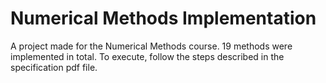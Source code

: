 # Numerical Methods Implementation

A project made for the Numerical Methods course. 19 methods were implemented in total. To execute, follow the steps described in the specification pdf file.
